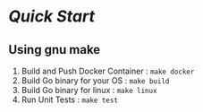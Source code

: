 # *Quick Start*
## Using gnu make
1. Build and Push Docker Container
: `make docker`
2. Build Go binary for your OS
: `make build`
3. Build Go binary for linux
: `make linux`
4. Run Unit Tests
: `make test`
